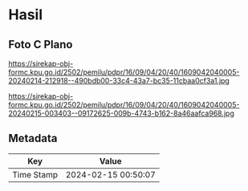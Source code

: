 # Hasil

## Foto C Plano

https://sirekap-obj-formc.kpu.go.id/2502/pemilu/pdpr/16/09/04/20/40/1609042040005-20240214-212918--490bdb00-33c4-43a7-bc35-11cbaa0cf3a1.jpg

https://sirekap-obj-formc.kpu.go.id/2502/pemilu/pdpr/16/09/04/20/40/1609042040005-20240215-003403--09172625-009b-4743-b162-8a46aafca968.jpg


## Metadata

| Key        | Value               |
| ---------- | ------------------- |
| Time Stamp | 2024-02-15 00:50:07 |



